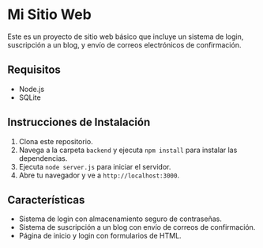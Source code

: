 # Mi Sitio Web

Este es un proyecto de sitio web básico que incluye un sistema de login, suscripción a un blog, y envío de correos electrónicos de confirmación.

## Requisitos

- Node.js
- SQLite

## Instrucciones de Instalación

1. Clona este repositorio.
2. Navega a la carpeta `backend` y ejecuta `npm install` para instalar las dependencias.
3. Ejecuta `node server.js` para iniciar el servidor.
4. Abre tu navegador y ve a `http://localhost:3000`.

## Características

- Sistema de login con almacenamiento seguro de contraseñas.
- Sistema de suscripción a un blog con envío de correos de confirmación.
- Página de inicio y login con formularios de HTML.
